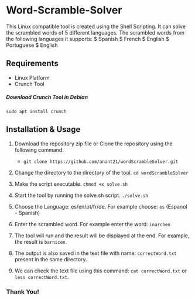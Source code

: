 # Word-Scramble-Solver

This Linux compatible tool is created using the Shell Scripting.
It can solve the scrambled words of 5 different languages. 
The scrambled words from the following languages it supports: 
  $ Spanish 
  $ French
  $ English
  $ Portuguese
  $ English
  
## Requirements

* Linux Platform 
* Crunch Tool

##### Download Crunch Tool in Debian
`sudo apt install crunch`

## Installation & Usage
1. Download the repository zip file or
   Clone the repository using the following command.
   * `git clone https://github.com/anant21/wordScrambleSolver.git`

2. Change the directory to the directory of the tool.
   `cd wordScrambleSolver`
   
3. Make the script executable.
   `chmod +x solve.sh`
 
4. Start the tool by running the solve.sh script.
   `./solve.sh`
   
5. Choose the Language: es/en/pt/fr/de. For example choose: `es` (Espanol - Spanish)

6. Enter the scrambled word. For example enter the word: `inarcben`

7. The tool will run and the result will be displayed at the end. For example, the result is `barnicen`.

8. The output is also saved in the text file with name: `correctWord.txt` present in the same directory.

9. We can check the text file using this command: `cat correctWord.txt` or `less correctWord.txt`.


### Thank You!
